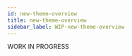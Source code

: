 ```yaml
---
id: new-theme-overview
title: new-theme-overview
sidebar_label: WIP-new-theme-overview
---
```



WORK IN PROGRESS
        